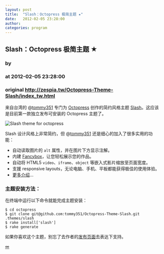 ```yaml
---
layout: post
title:  "Slash：Octopress 极简主题 ★"
date:   2012-02-05 23:28:00
author: 
categories: program
---
```


## Slash：Octopress 极简主题 ★
### by 
### at 2012-02-05 23:28:00
### original <http://zespia.tw/Octopress-Theme-Slash/index_tw.html>

<p>来自台湾的 @<a href="http://twitter.com/tommy351" title="tommy351">tommy351</a> 专门为 <a href="http://lucifr.com/tags/octopress">Octopress</a> 创作的简约风格主题 <a href="http://zespia.tw/Octopress-Theme-Slash/index_tw.html" title="Slash — 專為 Octopress 設計的極簡主題">Slash</a>。这应该是目前第一款独立发布可安装的 Octopress 主题了。</p>

<p><img src="http://cdn.lucifr.com/uploads/slash_octopress_theme.jpeg" alt="Slash theme for octopress"></p>

<p>Slash 设计风格上非常简约，但 @<a href="http://twitter.com/tommy351" title="tommy351">tommy351</a> 还是细心的加入了很多实用的功能：</p>

<ul>
<li>自动读取图片的 <code>alt</code> 属性，并在图片下方显示注解。</li>
<li>内建 <a href="http://fancyapps.com/fancybox/">Fancybox</a>，让您轻松展示您的作品。</li>
<li>自动将 HTML5 <code>video</code>、<code>iframe</code>、<code>object</code> 等嵌入式影片缩放至页面宽度。</li>
<li>支援 responsive layouts，无论电脑、手机、平板都能获得极佳的使用体验。</li>
<li><a href="http://zespia.tw/Octopress-Theme-Slash/index_tw.html">更多介绍</a>…</li>
</ul>


<h3>主题安装方法：</h3>

<p>在终端中运行以下命令就能完成主题安装：</p>

<pre><code>$ cd octopress
$ git clone git@github.com:tommy351/Octopress-Theme-Slash.git .themes/slash
$ rake install['slash']
$ rake generate
</code></pre>

<p>如果你喜欢这个主题，别忘了去作者的<a href="http://zespia.tw/blog/2012/01/25/slash-theme/" title="Slash — 專為 Octopress 設計的極簡主題 - Zespia">发布页面</a>去表达下支持。</p>
<a rel="full-article" href="http://lucifr.com/2012/02/05/slash-theme-for-octopress/">∞</a>